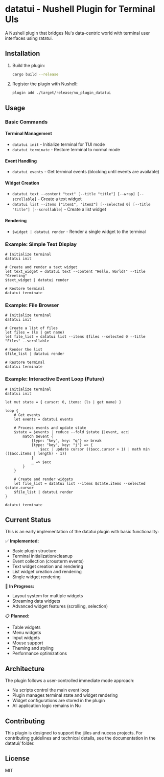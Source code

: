 # datatui - Nushell Plugin for Terminal UIs

A Nushell plugin that bridges Nu's data-centric world with terminal user interfaces using ratatui.

## Installation

1. Build the plugin:
   ```bash
   cargo build --release
   ```

2. Register the plugin with Nushell:
   ```bash
   plugin add ./target/release/nu_plugin_datatui
   ```

## Usage

### Basic Commands

#### Terminal Management
- `datatui init` - Initialize terminal for TUI mode
- `datatui terminate` - Restore terminal to normal mode

#### Event Handling
- `datatui events` - Get terminal events (blocking until events are available)

#### Widget Creation
- `datatui text --content "text" [--title "title"] [--wrap] [--scrollable]` - Create a text widget
- `datatui list --items ["item1", "item2"] [--selected 0] [--title "title"] [--scrollable]` - Create a list widget

#### Rendering
- `$widget | datatui render` - Render a single widget to the terminal

### Example: Simple Text Display

```nu
# Initialize terminal
datatui init

# Create and render a text widget
let text_widget = datatui text --content "Hello, World!" --title "Greeting"
$text_widget | datatui render

# Restore terminal
datatui terminate
```

### Example: File Browser

```nu
# Initialize terminal
datatui init

# Create a list of files
let files = (ls | get name)
let file_list = datatui list --items $files --selected 0 --title "Files" --scrollable

# Render the list
$file_list | datatui render

# Restore terminal
datatui terminate
```

### Example: Interactive Event Loop (Future)

```nu
# Initialize terminal
datatui init

let mut state = { cursor: 0, items: (ls | get name) }

loop {
    # Get events
    let events = datatui events

    # Process events and update state
    $state = $events | reduce --fold $state {|event, acc|
        match $event {
            {type: "key", key: "q"} => break
            {type: "key", key: "j"} => {
                $acc | update cursor (($acc.cursor + 1) | math min (($acc.items | length) - 1))
            }
            _ => $acc
        }
    }

    # Create and render widgets
    let file_list = datatui list --items $state.items --selected $state.cursor
    $file_list | datatui render
}

datatui terminate
```

## Current Status

This is an early implementation of the datatui plugin with basic functionality:

✅ **Implemented:**
- Basic plugin structure
- Terminal initialization/cleanup
- Event collection (crossterm events)
- Text widget creation and rendering
- List widget creation and rendering
- Single widget rendering

🚧 **In Progress:**
- Layout system for multiple widgets
- Streaming data widgets
- Advanced widget features (scrolling, selection)

📋 **Planned:**
- Table widgets
- Menu widgets
- Input widgets
- Mouse support
- Theming and styling
- Performance optimizations

## Architecture

The plugin follows a user-controlled immediate mode approach:
- Nu scripts control the main event loop
- Plugin manages terminal state and widget rendering
- Widget configurations are stored in the plugin
- All application logic remains in Nu

## Contributing

This plugin is designed to support the jjiles and nucess projects. For contributing guidelines and technical details, see the documentation in the datatui/ folder.

## License

MIT